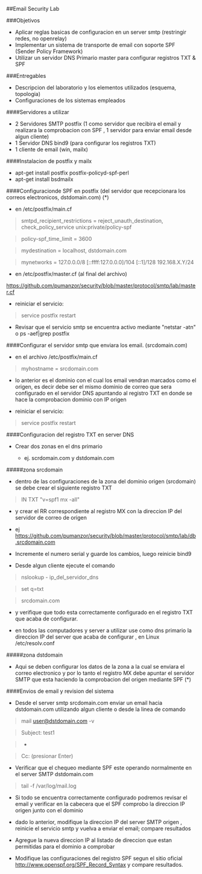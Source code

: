 ##Email Security Lab

###Objetivos
* Aplicar reglas basicas de configuracion en un server smtp (restringir redes, no openrelay)
* Implementar un sistema de transporte de email con soporte SPF (Sender Policy Framework)
* Utilizar un servidor DNS Primario master para configurar registros TXT & SPF

###Entregables
* Descripcion del laboratorio y los elementos utilizados (esquema, topologia)
* Configuraciones de los sistemas empleados

####Servidores a utilizar

* 2 Servidores SMTP postfix (1 como servidor que recibira el email y realizara la comprobacion con SPF , 1 servidor para enviar email desde algun cliente)
* 1 Servidor DNS bind9 (para configurar los registros TXT)
* 1 cliente de email (win, mailx)

####Instalacion de postfix y mailx

* apt-get install postfix postfix-policyd-spf-perl
* apt-get install bsdmailx

####Configuracionde SPF en postfix (del servidor que recepcionara los correos electronicos, dstdomain.com) (*)

  - en /etc/postfix/main.cf

> smtpd_recipient_restrictions = reject_unauth_destination, check_policy_service unix:private/policy-spf

> policy-spf_time_limit = 3600

> mydestination = localhost, dstdomain.com

> mynetworks = 127.0.0.0/8 [::ffff:127.0.0.0]/104 [::1]/128 192.168.X.Y/24

  - en /etc/postfix/master.cf (al final del archivo)

https://github.com/pumanzor/security/blob/master/protocol/smtp/lab/master.cf

* reiniciar el servicio:

> service postfix restart 

* Revisar que el servicio smtp se encuentra activo mediante "netstar -atn" o ps -aef|grep postfix

####Configurar el servidor smtp que enviara los email. (srcdomain.com)

  - en el archivo /etc/postfix/main.cf

> myhostname = srcdomain.com

  - lo anterior es el dominio con el cual los email vendran marcados como el origen, es decir debe ser el mismo dominio de correo que sera configurado en el servidor DNS apuntando al registro TXT en donde se hace la comprobacion dominio con IP origen

* reiniciar el servicio:

> service postfix restart 

####Configuracion del registro TXT en server DNS

* Crear dos zonas en el dns primario
  
  - ej. scrdomain.com y dstdomain.com

#####zona srcdomain

* dentro de las configuraciones de la zona del dominio origen (srcdomain) se debe crear el siguiente registro TXT

> IN	TXT	"v=spf1 mx -all"

* y crear el RR correspondiente al registro MX con la direccion IP del servidor de correo de origen

* ej https://github.com/pumanzor/security/blob/master/protocol/smtp/lab/db.srcdomain.com

* Incremente el numero serial y guarde los cambios, luego reinicie bind9

* Desde algun cliente ejecute el comando

> nslookup - ip_del_servidor_dns

> set q=txt

> srcdomain.com

  - y verifique que todo esta correctamente configurado en el registro TXT que acaba de configurar.

* en todos las computadores y server a utilizar use como dns primario la direccion IP del server que acaba de configurar , en Linux /etc/resolv.conf

#####zona dstdomain

* Aqui se deben configurar los datos de la zona a la cual se enviara el correo electronico y por lo tanto el registro MX debe apuntar el servidor SMTP que esta haciendo la comprobacion del origen mediante SPF (*)


####Envios de email y revision del sistema

* Desde el server smtp srcdomain.com enviar un email hacia dstdomain.com utilizando algun cliente o desde la linea de comando 

> mail user@dstdomain.com -v

> Subject: test1

> -

> Cc:  (presionar Enter)

* Verificar que el chequeo mediante SPF este operando normalmente en el server SMTP dstdomain.com

> tail -f /var/log/mail.log

* Si todo se encuentra correctamente configurado podremos revisar el email y verificar en la cabecera que el SPF comprobo la direccion IP origen junto con el dominio

* dado lo anterior, modifique la direccion IP del server SMTP origen , reinicie el servicio smtp y vuelva a enviar el email; compare resultados

* Agregue la nueva direccion IP al listado de direccion que estan permitidas para el dominio a comprobar

* Modifique las configuraciones del registro SPF segun el sitio oficial http://www.openspf.org/SPF_Record_Syntax y compare resultados.
